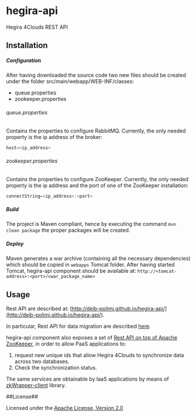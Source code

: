 # hegira-api
Hegira 4Clouds REST API  

## Installation

##### Configuration

After having downloaded the source code two new files should be created under the folder src/main/webapp/WEB-INF/classes:
* queue.properties
* zookeeper.properties

###### queue.properties
Contains the properties to configure RabbitMQ. Currently, the only needed property is the ip address of the broker:

```java
host=<ip_address>
```

###### zookeeper.properties
Contains the properties to configure ZooKeeper. Currently, the only needed property is the ip address and the port of one of the ZooKeeper installation:

```java
connectString=<ip_address>:<port>
```

##### Build
The project is Maven compliant, hence by executing the command ```mvn clean package``` the proper packages will be created.

##### Deploy
Maven generates a war archive (containing all the necessary dependencies) which should be copied in ```webapps``` Tomcat folder.
After having started Tomcat, hegira-api component should be available at: ```http://<tomcat-address>:<port>/<war_package_name>```

## Usage
Rest API are described at: [http://deib-polimi.github.io/hegira-api/](http://deib-polimi.github.io/hegira-api/).

In particular, Rest API for data migration are described [here](http://deib-polimi.github.io/hegira-api/resource_API.html).


hegira-api component also exposes a set of [Rest API on top of Apache ZooKeeper](http://deib-polimi.github.io/hegira-api/resource_ZKservice.html), in order to allow PaaS applications to: 

1. request new unique ids that allow Hegira 4Clouds to synchronize data across two databases. 
2. Check the synchronization status.

The same services are obtainable by IaaS applications by means of [zkWrapper-client](https://github.com/deib-polimi/hegira-zkWrapper-client) library.

##License##

Licensed under the [Apache License, Version 2.0][1]

[1]: http://www.apache.org/licenses/LICENSE-2.0
